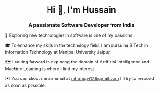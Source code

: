 <h1 align="center">Hi 👋, I'm Hussain</h1>
<h3 align="center">A passionate Software Developer from India</h3>

🎯 Exploring new technologies in software is one of my passions.

🎓 To enhance my skills in the technology field, I am pursuing B.Tech in Information Technology at Manipal University Jaipur.

🗺️ Looking forward to exploring the domain of Artificial Intelligence and Machine Learning is where I find my interest.

✉️ You can shoot me an email at mhrnaqvi17@gmail.com I'll try to respond as soon as possible.
